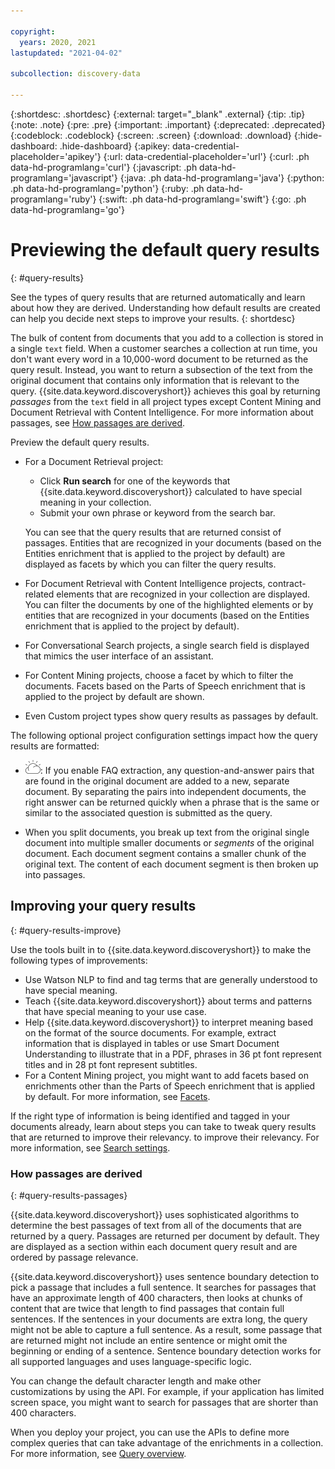 ```yaml
---

copyright:
  years: 2020, 2021
lastupdated: "2021-04-02"

subcollection: discovery-data

---
```


{:shortdesc: .shortdesc}
{:external: target="_blank" .external}
{:tip: .tip}
{:note: .note}
{:pre: .pre}
{:important: .important}
{:deprecated: .deprecated}
{:codeblock: .codeblock}
{:screen: .screen}
{:download: .download}
{:hide-dashboard: .hide-dashboard}
{:apikey: data-credential-placeholder='apikey'} 
{:url: data-credential-placeholder='url'}
{:curl: .ph data-hd-programlang='curl'}
{:javascript: .ph data-hd-programlang='javascript'}
{:java: .ph data-hd-programlang='java'}
{:python: .ph data-hd-programlang='python'}
{:ruby: .ph data-hd-programlang='ruby'}
{:swift: .ph data-hd-programlang='swift'}
{:go: .ph data-hd-programlang='go'}

# Previewing the default query results
{: #query-results}

See the types of query results that are returned automatically and learn about how they are derived. Understanding how default results are created can help you decide next steps to improve your results.
{: shortdesc}

The bulk of content from documents that you add to a collection is stored in a single `text` field. When a customer searches a collection at run time, you don't want every word in a 10,000-word document to be returned as the query result. Instead, you want to return a subsection of the text from the original document that contains only information that is relevant to the query. {{site.data.keyword.discoveryshort}} achieves this goal by returning *passages* from the `text` field in all project types except Content Mining and Document Retrieval with Content Intelligence. For more information about passages, see [How passages are derived](#query-results-passages).

Preview the default query results.

- For a Document Retrieval project:

  - Click **Run search** for one of the keywords that {{site.data.keyword.discoveryshort}} calculated to have special meaning in your collection.
  - Submit your own phrase or keyword from the search bar.

  You can see that the query results that are returned consist of passages. Entities that are recognized in your documents (based on the Entities enrichment that is applied to the project by default) are displayed as facets by which you can filter the query results.

- For Document Retrieval with Content Intelligence projects, contract-related elements that are recognized in your collection are displayed. You can filter the documents by one of the highlighted elements or by entities that are recognized in your documents (based on the Entities enrichment that is applied to the project by default).
- For Conversational Search projects, a single search field is displayed that mimics the user interface of an assistant.
- For Content Mining projects, choose a facet by which to filter the documents. Facets based on the Parts of Speech enrichment that is applied to the project by default are shown.
- Even Custom project types show query results as passages by default.

The following optional project configuration settings impact how the query results are formatted:

- ![IBM Cloud only](images/ibm-cloud.png): If you enable FAQ extraction, any question-and-answer pairs that are found in the original document are added to a new, separate document. By separating the pairs into independent documents, the right answer can be returned quickly when a phrase that is the same or similar to the associated question is submitted as the query.

- When you split documents, you break up text from the original single document into multiple smaller documents or *segments* of the original document. Each document segment contains a smaller chunk of the original text. The content <!--in the `text` field--> of each document segment is then broken up into passages.

## Improving your query results
{: #query-results-improve}

Use the tools built in to {{site.data.keyword.discoveryshort}} to make the following types of improvements:

- Use Watson NLP to find and tag terms that are generally understood to have special meaning.
- Teach {{site.data.keyword.discoveryshort}} about terms and patterns that have special meaning to your use case.
- Help {{site.data.keyword.discoveryshort}} to interpret meaning based on the format of the source documents. For example, extract information that is displayed in tables or use Smart Document Understanding to illustrate that in a PDF, phrases in 36 pt font represent titles and in 28 pt font represent subtitles.
- For a Content Mining project, you might want to add facets based on enrichments other than the Parts of Speech enrichment that is applied by default. For more information, see [Facets](/docs/discovery-data?topic=discovery-data-facets).

If the right type of information is being identified and tagged in your documents already, learn about steps you can take to tweak query results that are returned to improve their relevancy. to improve their relevancy. For more information, see [Search settings](/docs/discovery-data?topic=discovery-data-search-settings).

### How passages are derived
{: #query-results-passages}

{{site.data.keyword.discoveryshort}} uses sophisticated algorithms to determine the best passages of text from all of the documents that are returned by a query. Passages are returned per document by default. They are displayed as a section within each document query result and are ordered by passage relevance.

{{site.data.keyword.discoveryshort}} uses sentence boundary detection to pick a passage that includes a full sentence. It searches for passages that have an approximate length of 400 characters, then looks at chunks of content that are twice that length to find passages that contain full sentences. If the sentences in your documents are extra long, the query might not be able to capture a full sentence. As a result, some passage that are returned might not include an entire sentence or might omit the beginning or ending of a sentence. Sentence boundary detection works for all supported languages and uses language-specific logic.

You can change the default character length and make other customizations by using the API. For example, if your application has limited screen space, you might want to search for passages that are shorter than 400 characters. 

When you deploy your project, you can use the APIs to define more complex queries that can take advantage of the enrichments in a collection. For more information, see [Query overview](/docs/discovery-data?topic=discovery-data-query-concepts).
